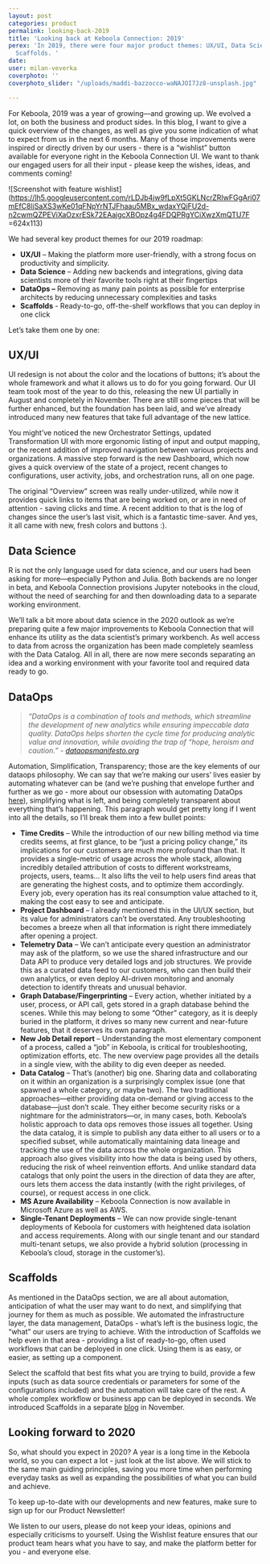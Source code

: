 ```yaml
---
layout: post
categories: product
permalink: looking-back-2019
title: 'Looking back at Keboola Connection: 2019'
perex: 'In 2019, there were four major product themes: UX/UI, Data Science, Data Ops,
  Scaffolds. '
date: 
user: milan-veverka
coverphoto: ''
coverphoto_slider: "/uploads/maddi-bazzocco-waNAJOI7Jz8-unsplash.jpg"

---
```

For Keboola, 2019 was a year of growing—and growing up. We evolved a lot, on both the business and product sides. In this blog, I want to give a quick overview of the changes, as well as give you some indication of what to expect from us in the next 6 months. Many of those improvements were inspired or directly driven by our users - there is a “wishlist” button available for everyone right in the Keboola Connection UI. We want to thank our engaged users for all their input - please keep the wishes, ideas, and comments coming!

![Screenshot with feature wishlist](https://lh5.googleusercontent.com/rLDJb4jw9fLpXt5GKLNcrZRIwFGgAri07mEfC8ljSaXS3wKe01qFNpYrNTJFhaau5MBx_wdaxYQjFU2d-n2cwmQZPEViXaOzxrESk72EAajgcXBOpz4g4FDQPRgYCiXwzXmQTU7F =624x113)

We had several key product themes for our 2019 roadmap:

* **UX/UI** – Making the platform more user-friendly, with a strong focus on productivity and simplicity.
* **Data Science** – Adding new backends and integrations, giving data scientists more of their favorite tools right at their fingertips
* **DataOps –** Removing as many pain points as possible for enterprise architects by reducing unnecessary complexities and tasks
* **Scaffolds** - Ready-to-go, off-the-shelf workflows that you can deploy in one click

Let’s take them one by one:

## UX/UI

UI redesign is not about the color and the locations of buttons; it’s about the whole framework and what it allows us to do for you going forward. Our UI team took most of the year to do this, releasing the new UI partially in August and completely in November. There are still some pieces that will be further enhanced, but the foundation has been laid, and we’ve already introduced many new features that take full advantage of the new lattice.

You might’ve noticed the new Orchestrator Settings, updated Transformation UI with more ergonomic listing of input and output mapping, or the recent addition of improved navigation between various projects and organizations. A massive step forward is the new Dashboard, which now gives a quick overview of the state of a project, recent changes to configurations, user activity, jobs, and orchestration runs, all on one page.

The original “Overview” screen was really under-utilized, while now it provides quick links to items that are being worked on, or are in need of attention - saving clicks and time. A recent addition to that is the log of changes since the user’s last visit, which is a fantastic time-saver. And yes, it all came with new, fresh colors and buttons :).

## Data Science

R is not the only language used for data science, and our users had been asking for more—especially Python and Julia. Both backends are no longer in beta, and Keboola Connection provisions Jupyter notebooks in the cloud, without the need of searching for and then downloading data to a separate working environment.

We’ll talk a bit more about data science in the 2020 outlook as we’re preparing quite a few major improvements to Keboola Connection that will enhance its utility as the data scientist’s primary workbench. As well access to data from across the organization has been made completely seamless with the Data Catalog. All in all, there are now mere seconds separating an idea and a working environment with your favorite tool and required data ready to go.

## DataOps

> _“DataOps is a combination of tools and methods, which streamline the development of new analytics while ensuring impeccable data quality. DataOps helps shorten the cycle time for producing analytic value and innovation, while avoiding the trap of “hope, heroism and caution.” -_ [_dataopsmanifesto.org_](https://www.dataopsmanifesto.org/)

Automation, Simplification, Transparency; those are the key elements of our dataops philosophy. We can say that we’re making our users’ lives easier by automating whatever can be (and we’re pushing that envelope further and further as we go - more about our obsession with automating DataOps [here](https://blog.keboola.com/data-ops-and-automation)), simplifying what is left, and being completely transparent about everything that’s happening. This paragraph would get pretty long if I went into all the details, so I’ll break them into a few bullet points:

* **Time Credits** – While the introduction of our new billing method via time credits seems, at first glance, to be “just a pricing policy change,” its implications for our customers are much more profound than that. It provides a single-metric of usage across the whole stack, allowing incredibly detailed attribution of costs to different workstreams, projects, users, teams… It also lifts the veil to help users find areas that are generating the highest costs, and to optimize them accordingly. Every job, every operation has its real consumption value attached to it, making the cost easy to see and anticipate.
* **Project Dashboard** – I already mentioned this in the UI/UX section, but its value for administrators can’t be overstated. Any troubleshooting becomes a breeze when all that information is right there immediately after opening a project.
* **Telemetry Data** – We can’t anticipate every question an administrator may ask of the platform, so we use the shared infrastructure and our Data API to produce very detailed logs and job structures. We provide this as a curated data feed to our customers, who can then build their own analytics, or even deploy AI-driven monitoring and anomaly detection to identify threats and unusual behavior.
* **Graph Database/Fingerprinting** – Every action, whether initiated by a user, process, or API call, gets stored in a graph database behind the scenes. While this may belong to some “Other” category, as it is deeply buried in the platform, it drives so many new current and near-future features, that it deserves its own paragraph.
* **New Job Detail report** – Understanding the most elementary component of a process, called a “job” in Keboola, is critical for troubleshooting, optimization efforts, etc. The new overview page provides all the details in a single view, with the ability to dig even deeper as needed.
* **Data Catalog** – That’s (another) big one. Sharing data and collaborating on it within an organization is a surprisingly complex issue (one that spawned a whole category, or maybe two). The two traditional approaches—either providing data on-demand or giving access to the database—just don’t scale. They either become security risks or a nightmare for the administrators—or, in many cases, both. Keboola’s holistic approach to data ops removes those issues all together. Using the data catalog, it is simple to publish any data either to all users or to a specified subset, while automatically maintaining data lineage and tracking the use of the data across the whole organization. This approach also gives visibility into how the data is being used by others, reducing the risk of wheel reinvention efforts. And unlike standard data catalogs that only point the users in the direction of data they are after, ours lets them access the data instantly (with the right privileges, of course), or request access in one click.
* **MS Azure Availability** – Keboola Connection is now available in Microsoft Azure as well as AWS.
* **Single-Tenant Deployments** – We can now provide single-tenant deployments of Keboola for customers with heightened data isolation and access requirements. Along with our single tenant and our standard multi-tenant setups, we also provide a hybrid solution (processing in Keboola’s cloud, storage in the customer’s).

## Scaffolds

As mentioned in the DataOps section, we are all about automation, anticipation of what the user may want to do next, and simplifying that journey for them as much as possible. We automated the infrastructure layer, the data management, DataOps - what’s left is the business logic, the “what” our users are trying to achieve. With the introduction of Scaffolds we help even in that area - providing a list of ready-to-go, often used workflows that can be deployed in one click. Using them is as easy, or easier, as setting up a component. 

Select the scaffold that best fits what you are trying to build, provide a few inputs (such as data source credentials or parameters for some of the configurations included) and the automation will take care of the rest. A whole complex workflow or business app can be deployed in seconds. We introduced Scaffolds in a separate [blog](https://blog.keboola.com/accelerate-your-end-to-end-data-pipelines-with-keboola-scaffolds) in November.

## Looking forward to 2020

So, what should you expect in 2020? A year is a long time in the Keboola world, so you can expect a lot - just look at the list above. We will stick to the same main guiding principles, saving you more time when performing everyday tasks as well as expanding the possibilities of what you can build and achieve. 

To keep up-to-date with our developments and new features, make sure to sign up for our Product Newsletter!

We listen to our users, please do not keep your ideas, opinions and especially criticisms to yourself. Using the Wishlist feature ensures that our product team hears what you have to say, and make the platform better for you - and everyone else.